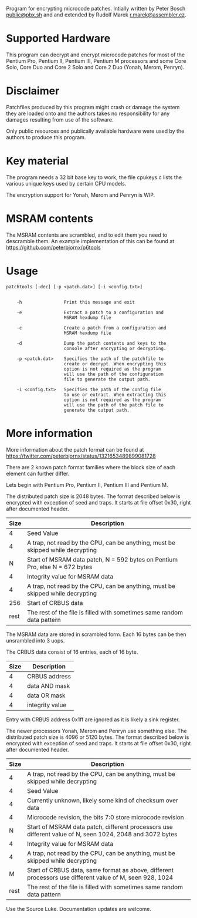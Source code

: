 Program for encrypting microcode patches. Intially written by Peter Bosch
<public@pbx.sh> and and extended by Rudolf Marek <r.marek@assembler.cz>.

# Supported Hardware

This program can decrypt and encrypt microcode patches for most of the
Pentium Pro, Pentium II, Pentium III, Pentium M processors and some Core
Solo, Core Duo and Core 2 Solo and Core 2 Duo (Yonah, Merom, Penryn).

# Disclaimer
Patchfiles produced by this program might crash or damage the system they are
loaded onto and the authors takes no responsibility for any damages resulting
from use of the software.

Only public resources and publically available hardware were used by the
authors to produce this program.

# Key material
The program needs a 32 bit base key to work, the file cpukeys.c lists the
various unique keys used by certain CPU models.

The encryption support for Yonah, Merom and Penryn is WIP.

# MSRAM contents
The MSRAM contents are scrambled, and to edit them you need to descramble them.
An example implementation of this can be found at
https://github.com/peterbjornx/p6tools

# Usage
	patchtools [-dec] [-p <patch.dat>] [-i <config.txt>]


		-h                Print this message and exit

		-e                Extract a patch to a configuration and
		                  MSRAM hexdump file

		-c                Create a patch from a configuration and
		                  MSRAM hexdump file

		-d                Dump the patch contents and keys to the
		                  console after encrypting or decrypting.

		-p <patch.dat>    Specifies the path of the patchfile to
		                  create or decrypt. When encrypting this
		                  option is not required as the program
		                  will use the path of the configuration
		                  file to generate the output path.

		-i <config.txt>   Specifies the path of the config file
		                  to use or extract. When extracting this
		                  option is not required as the program
		                  will use the path of the patch file to
		                  generate the output path.


# More information
More information about the patch format can be found at
 https://twitter.com/peterbjornx/status/1321653489899081728

There are 2 known patch format families where the block size
of each element can further differ.

Lets begin with Pentium Pro, Pentium II, Pentium III and Pentium M.

The distributed patch size is 2048 bytes. The format described below is
encrypted with exception of seed and traps. It starts at file offset
0x30, right after documented header.

| Size | Description |
| ---- | ----------- |
|  4   | Seed Value |
|  4   | A trap, not read by the CPU, can be anything, must be skipped while decrypting |
|  N   | Start of MSRAM data patch, N = 592 bytes on Pentium Pro, else N = 672 bytes |
|  4   | Integrity value for MSRAM data |
|  4   | A trap, not read by the CPU, can be anything, must be skipped while decrypting |
|  256 | Start of CRBUS data |
| rest | The rest of the file is filled with sometimes same random data pattern |

The MSRAM data are stored in scrambled form. Each 16 bytes can be then unsrambled into 3 uops.

The CRBUS data consist of 16 entries, each of 16 byte.

| Size | Description      |
| ---- | ---------------- |
|  4   | CRBUS address    |
|  4   | data AND mask    |
|  4   | data OR mask     |
|  4   | integrity value  |

Entry with CRBUS address 0x1ff are ignored as it is likely a sink register.

The newer processors Yonah, Merom and Penryn use something else. The
distributed patch size is 4096 or 5120 bytes. The format described below
is encrypted with exception of seed and traps. It starts at file offset
0x30, right after documented header.

| Size | Description |
| ---- | ----------- |
|  4   | A trap, not read by the CPU, can be anything, must be skipped while decrypting |
|  4   | Seed Value |
|  4   | Currently unknown, likely some kind of checksum over data |
|  4   | Microcode revision, the bits 7:0 store microcode revision |
|  N   | Start of MSRAM data patch, different processors use different value of N, seen 1024, 2048 and 3072 bytes |
|  4   | Integrity value for MSRAM data |
|  4   | A trap, not read by the CPU, can be anything, must be skipped while decrypting |
|  M   | Start of CRBUS data, same format as above, different processors use different value of M, seen 928, 1024 |
| rest | The rest of the file is filled with sometimes same random data pattern |

Use the Source Luke. Documentation updates are welcome.
